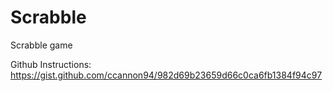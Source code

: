 # Scrabble
Scrabble game

Github Instructions:
https://gist.github.com/ccannon94/982d69b23659d66c0ca6fb1384f94c97


